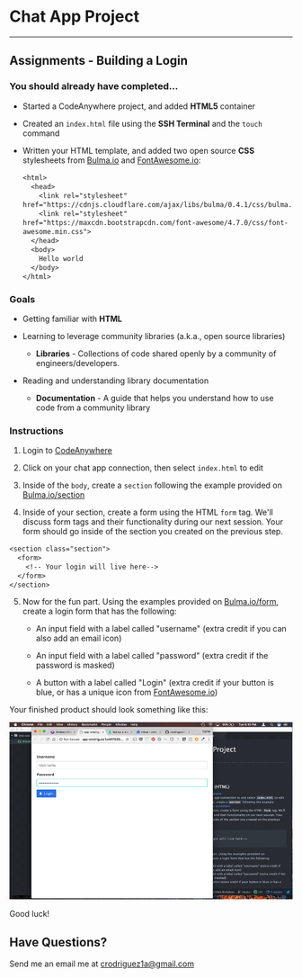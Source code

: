 # Chat App Project
---
## Assignments - Building a Login

### You should already have completed...
- Started a CodeAnywhere project, and added **HTML5** container

- Created an `index.html` file using the **SSH Terminal** and the `touch` command

- Written your HTML template, and added two open source **CSS** stylesheets from [Bulma.io](http://Bulma.io/) and [FontAwesome.io](http://fontawesome.io/):

      <html>
        <head>
          <link rel="stylesheet" href="https://cdnjs.cloudflare.com/ajax/libs/bulma/0.4.1/css/bulma.min.css">
          <link rel="stylesheet" href="https://maxcdn.bootstrapcdn.com/font-awesome/4.7.0/css/font-awesome.min.css">
        </head>
        <body>
          Hello world
        </body>
      </html>

### Goals
- Getting familiar with **HTML**

- Learning to leverage community libraries (a.k.a., open source libraries)

  - **Libraries** - Collections of code shared openly by a community of engineers/developers.


- Reading and understanding library documentation

  - **Documentation** - A guide that helps you understand how to use code from a community library

### Instructions

  1. Login to [CodeAnywhere](http://codeanywhere.com)

  2. Click on your chat app connection, then select `index.html` to edit

  3. Inside of the `body`, create a `section` following the example provided on [Bulma.io/section](http://bulma.io/documentation/layout/section/)

  4. Inside of your section, create a form using the HTML `form` tag. We'll discuss form tags and their functionality during our next session. Your form should go inside of the section you created on the previous step.

    <section class="section">
      <form>
        <!-- Your login will live here-->
      </form>
    </section>

  5. Now for the fun part. Using the examples provided on [Bulma.io/form](http://bulma.io/documentation/elements/form/), create a login form that has the following:


      - An input field with a label called "username" (extra credit if you can also add an email icon)

      - An input field with a label called "password" (extra credit if the password is masked)

      - A button with a label called "Login" (extra credit if your button is blue, or has a unique icon from [FontAwesome.io](http://fontawesome.io/))


Your finished product should look something like this:

<img src="login.gif" />

Good luck!

## Have Questions?

Send me an email me at <a href="mailto:crodriguez1a@gmail.com">crodriguez1a@gmail.com</a>
